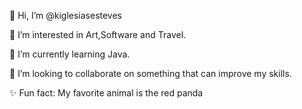  👋 Hi, I’m @kiglesiasesteves

 
 👀 I’m interested in Art,Software and Travel.

 
🌱 I’m currently learning Java.


💞️ I’m looking to collaborate on something that can improve my skills. 


 ✨ Fun fact: My favorite animal is the red panda 


